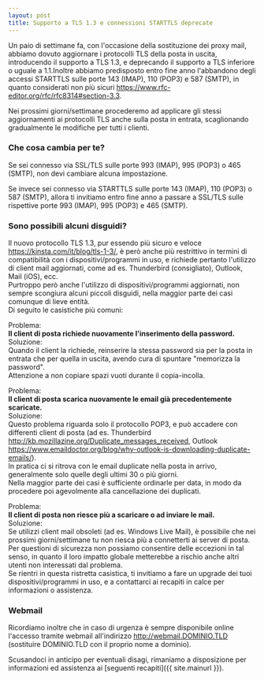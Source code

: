 ```yaml
---
layout: post
title: Supporto a TLS 1.3 e connessioni STARTTLS deprecate
---
```



Un paio di settimane fa, con l'occasione della sostituzione dei proxy mail, abbiamo dovuto aggiornare i protocolli TLS della posta in uscita, introducendo il supporto a TLS 1.3, e deprecando il supporto a TLS inferiore o uguale a 1.1.Inoltre abbiamo predisposto entro fine anno l'abbandono degli accessi STARTTLS sulle porte 143 (IMAP), 110 (POP3) e 587 (SMTP), in quanto considerati non più sicuri <a href="https://www.rfc-editor.org/rfc/rfc8314#section-3.3">https://www.rfc-editor.org/rfc/rfc8314#section-3.3</a>.

Nei prossimi giorni/settimane procederemo ad applicare gli stessi aggiornamenti ai protocolli TLS anche sulla posta in entrata, scaglionando gradualmente le modifiche per tutti i clienti.

### Che cosa cambia per te?

Se sei connesso via SSL/TLS sulle porte 993 (IMAP), 995 (POP3) o 465 (SMTP), non devi cambiare alcuna impostazione.

Se invece sei connesso via STARTTLS sulle porte 143 (IMAP), 110 (POP3) o 587 (SMTP), allora ti invitiamo entro fine anno a passare a SSL/TLS sulle rispettive porte 993 (IMAP), 995 (POP3) e 465 (SMTP).

### Sono possibili alcuni disguidi?

Il nuovo protocollo TLS 1.3, pur essendo più sicuro e veloce <a href="https://kinsta.com/it/blog/tls-1-3/">https://kinsta.com/it/blog/tls-1-3/</a>, è però anche più restrittivo in termini di compatibilità con i dispositivi/programmi in uso, e richiede pertanto l'utilizzo di client mail aggiornati, come ad es. Thunderbird (consigliato), Outlook, Mail (iOS), ecc.  
Purtroppo però anche l'utilizzo di dispositivi/programmi aggiornati, non sempre scongiura alcuni piccoli disguidi, nella maggior parte dei casi comunque di lieve entità.  
Di seguito le casistiche più comuni:

Problema:  
**Il client di posta richiede nuovamente l'inserimento della password.**  
Soluzione:  
Quando il client la richiede, reinserire la stessa password sia per la posta in entrata che per quella in uscita, avendo cura di spuntare "memorizza la password".  
Attenzione a non copiare spazi vuoti durante il copia-incolla.

Problema:  
**Il client di posta scarica nuovamente le email già precedentemente scaricate.**  
Soluzione:  
Questo problema riguarda solo il protocollo POP3, e può accadere con differenti client di posta (ad es. Thunderbird <a href="http://kb.mozillazine.org/Duplicate_messages_received">http://kb.mozillazine.org/Duplicate_messages_received</a>, Outlook <a href="https://www.emaildoctor.org/blog/why-outlook-is-downloading-duplicate-emails/">https://www.emaildoctor.org/blog/why-outlook-is-downloading-duplicate-emails/</a>).  
In pratica ci si ritrova con le email duplicate nella posta in arrivo, generalmente solo quelle degli ultimi 30 o più giorni.  
Nella maggior parte dei casi è sufficiente ordinarle per data, in modo da procedere poi agevolmente alla cancellazione dei duplicati.

Problema:  
**Il client di posta non riesce più a scaricare o ad inviare le mail.**  
Soluzione:  
Se utilizzi client mail obsoleti (ad es. Windows Live Mail), è possibile che nei prossimi giorni/settimane tu non riesca più a connetterti ai server di posta.  
Per questioni di sicurezza non possiamo consentire delle eccezioni in tal senso, in quanto il loro impatto globale metterebbe a rischio anche altri utenti non interessati dal problema.  
Se rientri in questa ristretta casistica, ti invitiamo a fare un upgrade dei tuoi dispositivi/programmi in uso, e a contattarci ai recapiti in calce per informazioni o assistenza.

### Webmail

Ricordiamo inoltre che in caso di urgenza è sempre disponibile online l'accesso tramite webmail all'indirizzo http://webmail.DOMINIO.TLD (sostituire DOMINIO.TLD con il proprio nome a dominio).

Scusandoci in anticipo per eventuali disagi, rimaniamo a disposizione per informazioni ed assistenza ai [seguenti recapiti]({{ site.mainurl }}).
